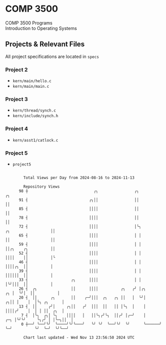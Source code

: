 # COMP 3500
COMP 3500 Programs  
Introduction to Operating Systems  
## Projects & Relevant Files
All project specifications are located in `specs`
### Project 2
- `kern/main/hello.c`
- `kern/main/main.c`
### Project 3
- `kern/thread/synch.c`
- `kern/include/synch.h`
### Project 4
- `kern/asst1/catlock.c`
### Project 5
- `project5`

```

        Total Views per Day from 2024-08-16 to 2024-11-13

        Repository Views
      98 ┼                             ╭╮                ╭╮                                      ╭╮
      91 ┤                           ╭╮││                ││                                      ││
      85 ┤                           ││││                ││                                      ││
      78 ┤                           ││││                ││                                      ││
      72 ┤                           ││││                │╰╮                 ╭╮                  ││
      65 ┤                           ││││                │ │                 ││                  ││
      59 ┤                           ││││                │ │                 ││╭╮    ╭╮          ││
      52 ┤                           ││││                │ │                 ││││    ││          │╰
      46 ┤                           ││││                │ │                 ││││╭╮  ││          │
      39 ┤                           ││││                │ │                 ││││││  ││          │
      33 ┤                   ╭╮      ││││                │ │                 │╰╯│││  ││          │
      26 ┤  ╭╮               ││      ││││          ╭╮   ╭╯ │╭╮            ╭╮ │  ╰╯│  ││          │
      20 ┤  ││      ╭╮       ││    ╭─╯│││  ╭╮   ╭╮ ││   │  ╰╯│          ╭╮││ │    │  │╰╮ ╭╮      │
      13 ┤  ││     ╭╯│     ╭╮││   ╭╯  │││  ││   ││ │╰╮  │    │          ││││╭╯    │  │ │ ││  ╭╮  │
       7 ┤  │╰╮  ╭╮│ ╰╮    ││││   │   ││╰╮╭╯╰╮  ││╭╯ │╭─╯    │      ╭─╮ │╰╯╰╯     ╰╮╭╯ │ │╰─╮││  │
       0 ┼──╯ ╰──╯╰╯  ╰────╯╰╯╰───╯   ╰╯ ╰╯  ╰──╯╰╯  ╰╯      ╰──────╯ ╰─╯          ╰╯  ╰─╯  ╰╯╰──╯

        Chart last updated - Wed Nov 13 23:56:50 2024 UTC
        
```
